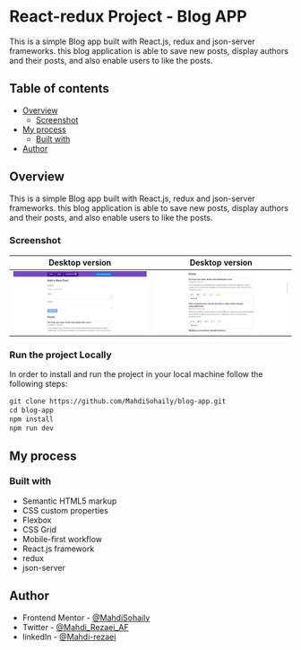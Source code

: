 # React-redux Project - Blog APP

This is a simple Blog app built with React.js, redux and json-server frameworks. this blog application is able to save new posts, display authors and their posts, and also enable users to like the posts.

## Table of contents

- [Overview](#overview)
  - [Screenshot](#screenshot)
- [My process](#my-process)
  - [Built with](#built-with)
- [Author](#author)

## Overview

This is a simple Blog app built with React.js, redux and json-server frameworks. this blog application is able to save new posts, display authors and their posts, and also enable users to like the posts.

### Screenshot

| Desktop version                              | Desktop version                              |
| -------------------------------------------- |-------------------------------------------- |
| ![Solution Screenshot](./design/desktop2.png) |![Solution Screenshot](./design/desktop1.png) |

### Run the project Locally

In order to install and run the project in your local machine follow the
following steps:

```
git clone https://github.com/MahdiSohaily/blog-app.git
cd blog-app
npm install
npm run dev
```

## My process

### Built with

- Semantic HTML5 markup
- CSS custom properties
- Flexbox
- CSS Grid
- Mobile-first workflow
- React.js framework
- redux
- json-server

## Author

- Frontend Mentor - [@MahdiSohaily](https://www.frontendmentor.io/profile/MahdiSohaily)
- Twitter - [@Mahdi_Rezaei_AF](https://twitter.com/Mahdi_Rezaei_AF)
- linkedIn - [@Mahdi-rezaei](https://www.linkedin.com/in/mahdi-rezaei-74705713b)
